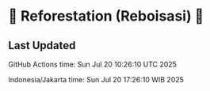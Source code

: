 
# 🌳 Reforestation (Reboisasi) 🌲

## Last Updated

GitHub Actions time: Sun Jul 20 10:26:10 UTC 2025

Indonesia/Jakarta time: Sun Jul 20 17:26:10 WIB 2025
